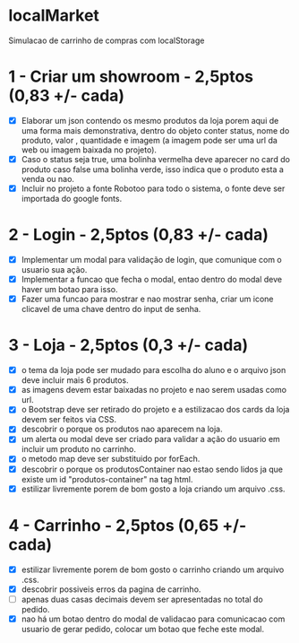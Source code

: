 # localMarket

Simulacao de carrinho de compras com localStorage

# 1 - Criar um showroom - 2,5ptos (0,83 +/- cada)

- [x] Elaborar um json contendo os mesmo produtos da loja porem aqui de uma forma mais demonstrativa, dentro do objeto conter status, nome do produto, valor , quantidade e imagem (a imagem pode ser uma url da web ou imagem baixada no projeto).
- [x] Caso o status seja true, uma bolinha vermelha deve aparecer no card do produto caso false uma bolinha verde, isso indica que o produto esta a venda ou nao.
- [x] Incluir no projeto a fonte Robotoo para todo o sistema, o fonte deve ser importada do google fonts.

# 2 - Login - 2,5ptos (0,83 +/- cada)

- [x] Implementar um modal para validação de login, que comunique com o usuario sua ação.
- [x] Implementar a funcao que fecha o modal, entao dentro do modal deve haver um botao para isso.
- [x] Fazer uma funcao para mostrar e nao mostrar senha, criar um icone clicavel de uma chave dentro do input de senha.

# 3 - Loja - 2,5ptos (0,3 +/- cada)

- [x] o tema da loja pode ser mudado para escolha do aluno e o arquivo json deve incluir mais 6 produtos.
- [x] as imagens devem estar baixadas no projeto e nao serem usadas como url.
- [x] o Bootstrap deve ser retirado do projeto e a estilizacao dos cards da loja devem ser feitos via CSS.
- [x] descobrir o porque os produtos nao aparecem na loja.
- [x] um alerta ou modal deve ser criado para validar a ação do usuario em incluir um produto no carrinho.
- [x] o metodo map deve ser substituido por forEach.
- [x] descobrir o porque os produtosContainer nao estao sendo lidos ja que existe um id "produtos-container" na tag html.
- [x] estilizar livremente porem de bom gosto a loja criando um arquivo .css.

# 4 - Carrinho - 2,5ptos (0,65 +/- cada)

- [x] estilizar livremente porem de bom gosto o carrinho criando um arquivo .css.
- [x] descobrir possiveis erros da pagina de carrinho.
- [ ] apenas duas casas decimais devem ser apresentadas no total do pedido.
- [x] nao há um botao dentro do modal de validacao para comunicacao com usuario de gerar pedido, colocar um botao que feche este modal.

